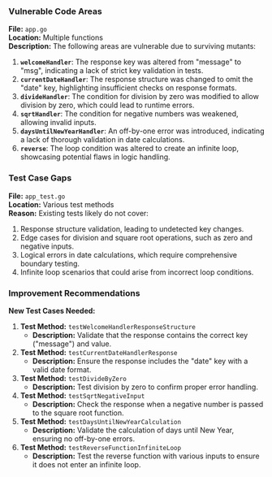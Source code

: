 ### Vulnerable Code Areas
**File:** `app.go`  
**Location:** Multiple functions  
**Description:** The following areas are vulnerable due to surviving mutants:
1. **`welcomeHandler`**: The response key was altered from "message" to "msg", indicating a lack of strict key validation in tests.
2. **`currentDateHandler`**: The response structure was changed to omit the "date" key, highlighting insufficient checks on response formats.
3. **`divideHandler`**: The condition for division by zero was modified to allow division by zero, which could lead to runtime errors.
4. **`sqrtHandler`**: The condition for negative numbers was weakened, allowing invalid inputs.
5. **`daysUntilNewYearHandler`**: An off-by-one error was introduced, indicating a lack of thorough validation in date calculations.
6. **`reverse`**: The loop condition was altered to create an infinite loop, showcasing potential flaws in logic handling.

### Test Case Gaps
**File:** `app_test.go`  
**Location:** Various test methods  
**Reason:** Existing tests likely do not cover:
1. Response structure validation, leading to undetected key changes.
2. Edge cases for division and square root operations, such as zero and negative inputs.
3. Logical errors in date calculations, which require comprehensive boundary testing.
4. Infinite loop scenarios that could arise from incorrect loop conditions.

### Improvement Recommendations
**New Test Cases Needed:**
1. **Test Method:** `testWelcomeHandlerResponseStructure`
   - **Description:** Validate that the response contains the correct key ("message") and value.
2. **Test Method:** `testCurrentDateHandlerResponse`
   - **Description:** Ensure the response includes the "date" key with a valid date format.
3. **Test Method:** `testDivideByZero`
   - **Description:** Test division by zero to confirm proper error handling.
4. **Test Method:** `testSqrtNegativeInput`
   - **Description:** Check the response when a negative number is passed to the square root function.
5. **Test Method:** `testDaysUntilNewYearCalculation`
   - **Description:** Validate the calculation of days until New Year, ensuring no off-by-one errors.
6. **Test Method:** `testReverseFunctionInfiniteLoop`
   - **Description:** Test the reverse function with various inputs to ensure it does not enter an infinite loop.